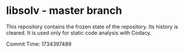 # libsolv - master branch

This repository contains the frozen state of the repository.
Its history is cleared. It is used only for static code
analysis with Codacy.

Commit Time: 1734397489